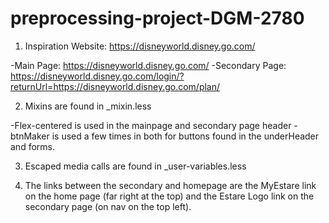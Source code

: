 # preprocessing-project-DGM-2780


1. Inspiration Website: https://disneyworld.disney.go.com/

  -Main Page: https://disneyworld.disney.go.com/
  -Secondary Page: https://disneyworld.disney.go.com/login/?returnUrl=https://disneyworld.disney.go.com/plan/


2. Mixins are found in _mixin.less 

  -Flex-centered is used in the mainpage and secondary page header
  -btnMaker is used a few times in both for buttons found in the underHeader and forms.
  
3. Escaped media calls are found in _user-variables.less
  
  
4. The links between the secondary and homepage are the MyEstare link on the home page (far right at the top) and the Estare Logo link on the secondary page (on nav on the top left).
